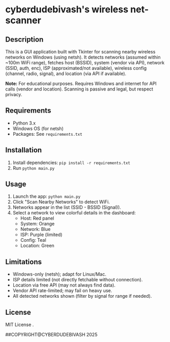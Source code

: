 # cyberdudebivash's wireless net-scanner

## Description

This is a GUI application built with Tkinter for scanning nearby wireless networks on Windows (using netsh). It detects networks (assumed within ~100m WiFi range), fetches host (BSSID), system (vendor via API), network (SSID, auth, enc), ISP (approximated/not available), wireless config (channel, radio, signal), and location (via API if available).

**Note:** For educational purposes. Requires Windows and internet for API calls (vendor and location). Scanning is passive and legal, but respect privacy.

## Requirements

- Python 3.x
- Windows OS (for netsh)
- Packages: See `requirements.txt`

## Installation

1. Install dependencies: `pip install -r requirements.txt`
2. Run `python main.py`

## Usage

1. Launch the app: `python main.py`
2. Click "Scan Nearby Networks" to detect WiFi.
3. Networks appear in the list (SSID - BSSID (Signal)).
4. Select a network to view colorful details in the dashboard:
   - Host: Red panel
   - System: Orange
   - Network: Blue
   - ISP: Purple (limited)
   - Config: Teal
   - Location: Green

## Limitations

- Windows-only (netsh); adapt for Linux/Mac.
- ISP details limited (not directly fetchable without connection).
- Location via free API (may not always find data).
- Vendor API rate-limited; may fail on heavy use.
- All detected networks shown (filter by signal for range if needed).

## License

MIT License .

##COPYRIGHT@CYBERDUDEBIVASH 2025
